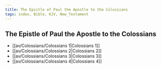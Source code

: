 ```yaml
---
title: The Epistle of Paul the Apostle to the Colossians
tags: index, Bible, KJV, New_Testament
---
```


## The Epistle of Paul the Apostle to the Colossians

- [[av/Colossians/Colossians 1|Colossians 1]]
- [[av/Colossians/Colossians 2|Colossians 2]]
- [[av/Colossians/Colossians 3|Colossians 3]]
- [[av/Colossians/Colossians 4|Colossians 4]]
